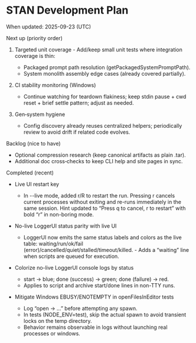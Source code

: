 # STAN Development Plan

When updated: 2025-09-23 (UTC)

Next up (priority order)
1. Targeted unit coverage   - Add/keep small unit tests where integration coverage is thin:
     - Packaged prompt path resolution (getPackagedSystemPromptPath).
     - System monolith assembly edge cases (already covered partially).

2. CI stability monitoring (Windows)
   - Continue watching for teardown flakiness; keep stdin pause + cwd reset + brief settle pattern; adjust as needed.

3. Gen‑system hygiene
   - Config discovery already reuses centralized helpers; periodically review to avoid drift if related code evolves.

Backlog (nice to have)

- Optional compression research (keep canonical artifacts as plain .tar).
- Additional doc cross‑checks to keep CLI help and site pages in sync.

Completed (recent)

- Live UI restart key
  - In --live mode, added r/R to restart the run. Pressing r cancels
    current processes without exiting and re-runs immediately in the
    same session. Hint updated to “Press q to cancel, r to restart”
    with bold “r” in non-boring mode.
- No-live LoggerUI status parity with live UI
  - LoggerUI now emits the same status labels and colors as the live table:
    waiting/run/ok/fail (error)/cancelled/quiet/stalled/timeout/killed.  - Adds a “waiting” line when scripts are queued for execution.

- Colorize no-live LoggerUI console logs by status
  - start -> blue; done (success) -> green; done (failure) -> red.
  - Applies to script and archive start/done lines in non-TTY runs.
- Mitigate Windows EBUSY/ENOTEMPTY in openFilesInEditor tests
  - Log “open -> …” before attempting any spawn.
  - In tests (NODE_ENV=test), skip the actual spawn to avoid transient locks on the temp directory.
  - Behavior remains observable in logs without launching real processes or windows.